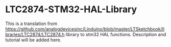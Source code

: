 # LTC2874-STM32-HAL-Library
This is a translation from https://github.com/analogdevicesinc/Linduino/blob/master/LTSketchbook/libraries/LTC2874/LTC2874.h library to stm32 HAL functions.
Description and tutorial will be added here.
